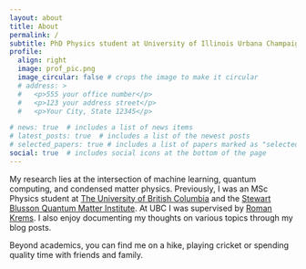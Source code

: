 ```yaml
---
layout: about
title: About
permalink: /
subtitle: PhD Physics student at University of Illinois Urbana Champaign in Bryan Clark's group
profile:
  align: right
  image: prof_pic.png
  image_circular: false # crops the image to make it circular
  # address: >
  #   <p>555 your office number</p>
  #   <p>123 your address street</p>
  #   <p>Your City, State 12345</p>

# news: true  # includes a list of news items
# latest_posts: true  # includes a list of the newest posts
# selected_papers: true # includes a list of papers marked as "selected={true}"
social: true  # includes social icons at the bottom of the page
---
```


My research lies at the intersection of machine learning, quantum computing, and condensed matter physics. Previously, I was an MSc Physics student at <a href="https://www.ubc.ca">The University of British Columbia</a> and the <a href="https://qmi.ubc.ca">Stewart Blusson Quantum Matter Institute</a>. At UBC I was supervised by [Roman Krems](https://groups.chem.ubc.ca/krems/). I also enjoy documenting my thoughts on various topics through my blog posts. 

Beyond academics, you can find me on a hike, playing cricket or spending quality time with friends and family.

<!-- Write your biography here. Tell the world about yourself. Link to your favorite [subreddit](http://reddit.com). You can put a picture in, too. The code is already in, just name your picture `prof_pic.jpg` and put it in the `img/` folder.

Put your address / P.O. box / other info right below your picture. You can also disable any of these elements by editing `profile` property of the YAML header of your `_pages/about.md`. Edit `_bibliography/papers.bib` and Jekyll will render your [publications page](/al-folio/publications/) automatically. -->

<!-- Link to your social media connections, too. This theme is set up to use [Font Awesome icons](http://fortawesome.github.io/Font-Awesome/) and [Academicons](https://jpswalsh.github.io/academicons/), like the ones below. Add your Facebook, Twitter, LinkedIn, Google Scholar, or just disable all of them. -->
